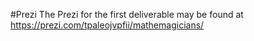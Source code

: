 #Prezi
The Prezi for the first deliverable may be found at https://prezi.com/tpaleojvpfii/mathemagicians/
